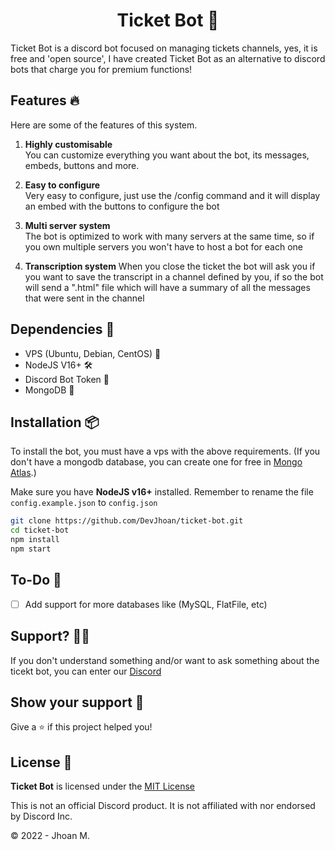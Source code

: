 <h1 align="center">Ticket Bot 🎫</h1>

Ticket Bot is a discord bot focused on managing tickets channels, yes, it is free and 'open source', I have created Ticket Bot as an alternative to discord bots that charge you for premium functions!

## Features 🔥

Here are some of the features of this system.

1. **Highly customisable**    
You can customize everything you want about the bot, its messages, embeds, buttons and more.

2. **Easy to configure**    
Very easy to configure, just use the /config command and it will display an embed with the buttons to configure the bot

3. **Multi server system**     
The bot is optimized to work with many servers at the same time, so if you own multiple servers you won't have to host a bot for each one

4. **Transcription system**
When you close the ticket the bot will ask you if you want to save the transcript in a channel defined by you, if so the bot will send a ".html" file which will have a summary of all the messages that were sent in the channel

## Dependencies 🔗

- VPS (Ubuntu, Debian, CentOS) 🐧
- NodeJS V16+ 🛠
- Discord Bot Token 🤖
- MongoDB 🥭

## Installation 📦

To install the bot, you must have a vps with the above requirements. (If you don't have a mongodb database, you can create one for free in [Mongo Atlas](https://www.mongodb.com/cloud/atlas).)

Make sure you have **NodeJS v16+** installed.
Remember to rename the file `config.example.json` to `config.json`

```sh
git clone https://github.com/DevJhoan/ticket-bot.git
cd ticket-bot
npm install
npm start
```

## To-Do 🚧

- [ ] Add support for more databases like (MySQL, FlatFile, etc)

## Support? 💁🏻
If you don't understand something and/or want to ask something about the ticekt bot, you can enter our [Discord](https://strider.cloud/discord)

## Show your support 💙

Give a ⭐️ if this project helped you!

## License  📄
**Ticket Bot** is licensed under the [MIT License](https://github.com/DevJhoan/ticket-bot/blob/master/LICENSE)

This is not an official Discord product. It is not affiliated with nor endorsed by Discord Inc.

© 2022 - Jhoan M.
